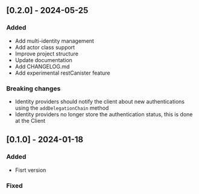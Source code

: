 ## [0.2.0] - 2024-05-25

### Added

- Add multi-identity management
- Add actor class support
- Improve project structure
- Update documentation
- Add CHANGELOG.md
- Add experimental restCanister feature

### Breaking changes

- Identity providers should notify the client about new authentications using the `addDelegationChain` method
- Identity providers no longer store the authentication status, this is done at the Client

## [0.1.0] - 2024-01-18

### Added

- Fisrt version

### Fixed
